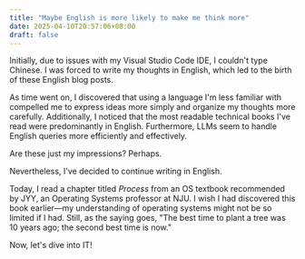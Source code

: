 ```yaml
---
title: "Maybe English is more likely to make me think more"
date: 2025-04-10T20:57:06+08:00
draft: false
---
```


Initially, due to issues with my Visual Studio Code IDE, I couldn't type Chinese. I was forced to write my thoughts in English, which led to the birth of these English blog posts.

As time went on, I discovered that using a language I'm less familiar with compelled me to express ideas more simply and organize my thoughts more carefully. Additionally, I noticed that the most readable technical books I've read were predominantly in English. Furthermore, LLMs seem to handle English queries more efficiently and effectively.

Are these just my impressions? Perhaps.

Nevertheless, I've decided to continue writing in English.

Today, I read a chapter titled *Process* from an OS textbook recommended by JYY, an Operating Systems professor at NJU. I wish I had discovered this book earlier—my understanding of operating systems might not be so limited if I had. Still, as the saying goes, "The best time to plant a tree was 10 years ago; the second best time is now."

Now, let's dive into IT!
